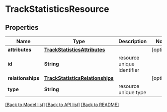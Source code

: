# TrackStatisticsResource

## Properties
Name | Type | Description | Notes
------------ | ------------- | ------------- | -------------
**attributes** | [**TrackStatisticsAttributes**](TrackStatisticsAttributes.md) |  | [optional] 
**id** | **String** | resource unique identifier | 
**relationships** | [**TrackStatisticsRelationships**](TrackStatisticsRelationships.md) |  | [optional] 
**type** | **String** | resource unique type | 

[[Back to Model list]](../README.md#documentation-for-models) [[Back to API list]](../README.md#documentation-for-api-endpoints) [[Back to README]](../README.md)



